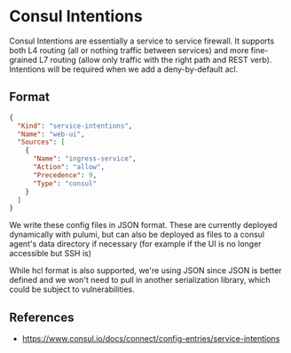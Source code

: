 # Consul Intentions

Consul Intentions are essentially a service to service firewall. It supports
both L4 routing (all or nothing traffic between services) and more fine-grained
L7 routing (allow only traffic with the right path and REST verb). Intentions
will be required when we add a deny-by-default acl.

## Format

```json
{
  "Kind": "service-intentions",
  "Name": "web-ui",
  "Sources": [
    {
      "Name": "ingress-service",
      "Action": "allow",
      "Precedence": 9,
      "Type": "consul"
    }
  ]
}
```

We write these config files in JSON format. These are currently deployed
dynamically with pulumi, but can also be deployed as files to a consul agent's
data directory if necessary (for example if the UI is no longer accessible but
SSH is)

While hcl format is also supported, we're using JSON since JSON is better
defined and we won't need to pull in another serialization library, which could
be subject to vulnerabilities.

## References

- https://www.consul.io/docs/connect/config-entries/service-intentions
